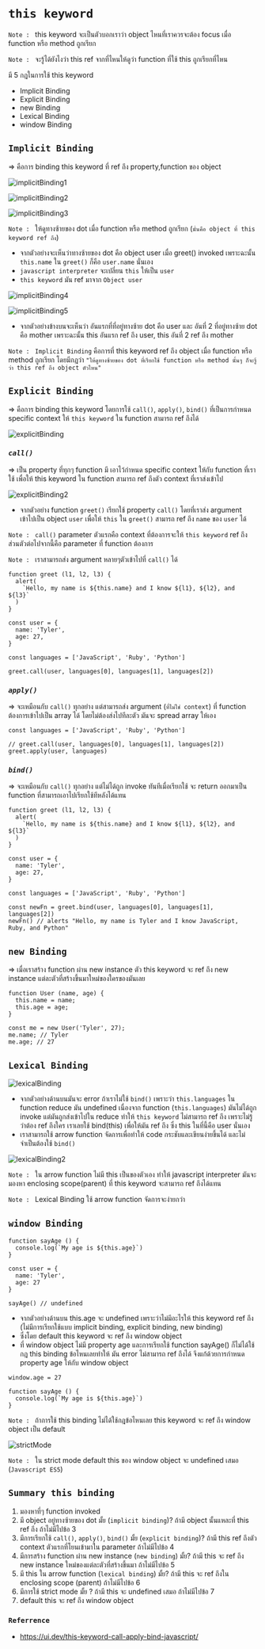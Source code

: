 # **`this keyword`**

`Note : ` this keyword จะเป็นตัวบอกเราว่า object ไหนที่เราควรจะต้อง focus เมื่อ function หรือ method ถูกเรียก

`Note : ` จะรู้ได้ยังไงว่า this ref จากที่ไหนให้ดูว่า function ที่ใช้ this ถูกเรียกที่ไหน

มี 5 กฎในการใช้ this keyword

- Implicit Binding
- Explicit Binding
- new Binding
- Lexical Binding
- window Binding

## **`Implicit Binding`**

=> คือการ binding this keyword ที่ ref ถึง property,function ของ object

![implicitBinding1](implicitBinding.PNG)

![implicitBinding2](implicitBinding2.PNG)

![implicitBinding3](implicitBinding3.PNG)

`Note : ` ให้ดูทางซ้ายของ dot เมื่อ function หรือ method ถูกเรียก (`นั่นคือ object ที่ this keyword ref ถึง`)

- จากตัวอย่างจะเห็นว่าทางซ้ายของ dot คือ object user เมื่อ greet() invoked เพราะฉะนั้น `this.name` ใน `greet()` ก็คือ `user.name` นั่นเอง
- `javascript interpreter` จะเปลี่ยน `this` ให้เป็น `user`
- `this keyword` มัน ref มาจาก `Object user`

![implicitBinding4](implicitBinding4.PNG)

![implicitBinding5](implicitBinding5.PNG)

- จากตัวอย่างข้างบนจะเห็นว่า อันแรกที่ที่อยู่ทางซ้าย dot คือ user และ อันที่ 2 ที่อยู่ทางซ้าย dot คือ mother เพราะฉะนั้น this อันแรก ref ถึง user, this อันที่ 2 ref ถึง mother

`Note : ` `Implicit Binding` คือการที่ this keyword ref ถึง object เมื่อ function หรือ method ถูกเรียก โดยมีกฎว่า `"ให้ดูทางซ้ายของ dot ที่เรียกใช้ function หรือ method นั้นๆ ก็จะรู้ว่า this ref ถึง object ตัวไหน"`

## **`Explicit Binding`**

=> คือการ binding this keyword โดยการใช้ `call()`, `apply()`, `bind()` ที่เป็นการกำหนด specific context ให้ `this keyword` ใน function สามารถ ref ถึงได้

![explicitBinding](explicitBinding.PNG)

### _`call()`_

=> เป็น property ที่ทุกๆ function มี เอาไว้กำหนด specific context ให้กับ function ที่เราใช้ เพื่อให้ this keyword ใน function สามารถ ref ถึงตัว context ที่เราส่งเข้าไป

![explicitBinding2](explicitBinding2.PNG)

- จากตัวอย่าง function `greet()` เรียกใช้ property `call()` โดยที่เราส่ง argument เข้าไปเป็น object `user` เพื่อให้ `this` ใน `greet()` สามารถ ref ถึง `name` ของ `user` ได้

`Note : ` `call()` parameter ตัวแรกคือ context ที่ต้องการจะให้ `this keyword` ref ถึง ส่วนตัวต่อไปจากนี้คือ parameter ที่ function ต้องการ

`Note : ` เราสามารถส่ง argument หลายๆตัวเข้าไปที่ `call()` ได้

```
function greet (l1, l2, l3) {
  alert(
    `Hello, my name is ${this.name} and I know ${l1}, ${l2}, and ${l3}`
  )
}

const user = {
  name: 'Tyler',
  age: 27,
}

const languages = ['JavaScript', 'Ruby', 'Python']

greet.call(user, languages[0], languages[1], languages[2])
```

### _`apply()`_

=> จะเหมือนกับ `call()` ทุกอย่าง แต่สามารถส่ง argument (`ที่ไม่ใช่ context`) ที่ function ต้องการเข้าไปเป็น array ได้ โดยไม่ต้องส่งไปทีละตัว มันจะ spread array ให้เอง

```
const languages = ['JavaScript', 'Ruby', 'Python']

// greet.call(user, languages[0], languages[1], languages[2])
greet.apply(user, languages)

```

### _`bind()`_

=> จะเหมือนกับ `call()` ทุกอย่าง แต่ไม่ได้ถูก invoke ทันทีเมื่อเรียกใช้ จะ return ออกมาเป็น function ที่สามารถเอาไปเรียกใช้ทีหลังได้แทน

```
function greet (l1, l2, l3) {
  alert(
    `Hello, my name is ${this.name} and I know ${l1}, ${l2}, and ${l3}`
  )
}

const user = {
  name: 'Tyler',
  age: 27,
}

const languages = ['JavaScript', 'Ruby', 'Python']

const newFn = greet.bind(user, languages[0], languages[1], languages[2])
newFn() // alerts "Hello, my name is Tyler and I know JavaScript, Ruby, and Python"
```

## **`new Binding`**

=> เมื่อเราสร้าง function ผ่าน new instance ตัว this keyword จะ ref ถึง new instance แต่ละตัวที่สร้างขึ้นมาใหม่ของใครของมันเลย

```
function User (name, age) {
  this.name = name;
  this.age = age;
}

const me = new User('Tyler', 27);
me.name; // Tyler
me.age; // 27
```

## **`Lexical Binding`**

![lexicalBinding](lexicalBinding.PNG)

- จากตัวอย่างด้านบนมันจะ error ถ้าเราไม่ใช้ `bind()` เพราะว่า `this.languages` ใน function reduce มัน undefined เนื่องจาก function (`this.languages`) มันไม่ได้ถูก invoke แต่มันถูกส่งเข้าไปใน reduce ทำให้ `this keyword` ไม่สามารถ ref ถึง เพราะไม่รู้ว่าต้อง ref ถึงใคร เราเลยใช้ bind(this) เพื่อให้มัน ref ถึง ซึ่ง this ในที่นี้คือ user นั่นเอง
- เราสามารถใช้ arrow function จัดการเพื่อทำให้ code กระชับและเขียนง่ายขึ้นได้ และไม่จำเป็นต้องใช้ `bind()`

![lexicalBinding2](lexicalBinding2.PNG)

`Note : ` ใน arrow function ไม่มี this เป็นของตัวเอง ทำให้ javascript interpreter มันจะมองหา enclosing scope(parent) ที่ this keyword จะสามารถ ref ถึงได้แทน

`Note : ` Lexical Binding ใช้ arrow function จัดการจะง่ายกว่า

## **`window Binding`**

```
function sayAge () {
  console.log(`My age is ${this.age}`)
}

const user = {
  name: 'Tyler',
  age: 27
}

sayAge() // undefined
```

- จากตัวอย่างด้านบน this.age จะ undefined เพราะว่าไม่มีอะไรให้ this keyword ref ถึง (ไม่มีการเรียกใช้แบบ implicit binding, explicit binding, new binding)
- ซึ่งโดย default this keyword จะ ref ถึง window object
- ที่ window object ไม่มี property age และการเรียกใช้ function sayAge() ก็ไม่ได้ใช้กฎ this binding ข้อไหนเลยทำให้ มัน error ไม่สามารถ ref ถึงได้ จึงแก้ด้วยการกำหนด property age ให้กับ window object

```
window.age = 27

function sayAge () {
  console.log(`My age is ${this.age}`)
}
```

`Note : ` ถ้าการใช้ this binding ไม่ได้ใช้กฎข้อไหนเลย this keyword จะ ref ถึง window object เป็น default

![strictMode](strictMode.PNG)

`Note : ` ใน strict mode default this ของ window object จะ undefined เสมอ (`Javascript ES5`)

## `Summary this binding`

1. มองหาที่ๆ function invoked
2. มี object อยู่ทางซ้ายของ dot มั้ย (`implicit binding`)? ถ้ามี object นั้นแหละที่ this ref ถีง ถ้าไม่มีไปข้อ 3
3. มีการเรียกใช้ `call()`, `apply()`, `bind()` มั้ย (`explicit binding`)? ถ้ามี this ref ถึงตัว context ตัวแรกที่โยนเข้ามาใน parameter ถ้าไม่มีไปข้อ 4
4. มีการสร้าง function ผ่าน new instance (`new binding`) มั้ย? ถ้ามี this จะ ref ถึง new instance ใหม่ของแต่ละตัวที่สร้างขึ้นมา ถ้าไม่มีไปข้อ 5
5. มี this ใน arrow function (`lexical binding`) มั้ย? ถ้ามี this จะ ref ถึงใน enclosing scope (parent) ถ้าไม่มีไปข้อ 6
6. มีการใช้ strict mode มั้ย ? ถ้ามี this จะ undefined เสมอ ถ้าไม่มีไปข้อ 7
7. default this จะ ref ถึง window object

### `Referrence`

- https://ui.dev/this-keyword-call-apply-bind-javascript/
